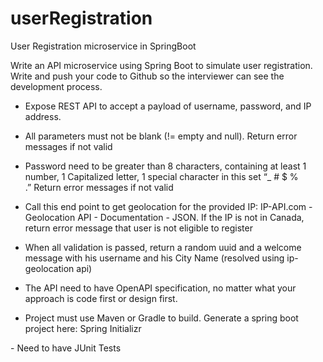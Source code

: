 # userRegistration
User Registration microservice in SpringBoot

Write an API microservice using Spring Boot to simulate user registration. Write and push your code to Github so the interviewer can see the development process.

- Expose REST API to accept a payload of username, password, and IP address.

- All parameters must not be blank (!= empty and null). Return error messages if not valid

- Password need to be greater than 8 characters, containing at least 1 number, 1 Capitalized letter, 1 special character in this set “_ # $ % .” Return error messages if not valid

- Call this end point to get geolocation for the provided IP: IP-API.com - Geolocation API - Documentation - JSON. If the IP is not in Canada, return error message that user is not eligible to register

- When all validation is passed, return a random uuid and a welcome message with his username and his City Name (resolved using ip-geolocation api)

- The API need to have OpenAPI specification, no matter what your approach is code first or design first.

- Project must use Maven or Gradle to build. Generate a spring boot project here: Spring Initializr

- Need to have JUnit Tests

